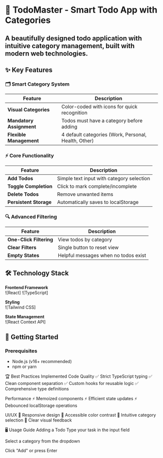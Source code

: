 # 📝 TodoMaster - Smart Todo App with Categories

## A beautifully designed todo application with intuitive category management, built with modern web technologies.

## ✨ Key Features

### 🗂️ Smart Category System

| Feature                  | Description                                          |
| ------------------------ | ---------------------------------------------------- |
| **Visual Categories**    | Color-coded with icons for quick recognition         |
| **Mandatory Assignment** | Todos must have a category before adding             |
| **Flexible Management**  | 4 default categories (Work, Personal, Health, Other) |

### ⚡ Core Functionality

| Feature                | Description                               |
| ---------------------- | ----------------------------------------- |
| **Add Todos**          | Simple text input with category selection |
| **Toggle Completion**  | Click to mark complete/incomplete         |
| **Delete Todos**       | Remove unwanted items                     |
| **Persistent Storage** | Automatically saves to localStorage       |

### 🔍 Advanced Filtering

| Feature                 | Description                          |
| ----------------------- | ------------------------------------ |
| **One-Click Filtering** | View todos by category               |
| **Clear Filters**       | Single button to reset view          |
| **Empty States**        | Helpful messages when no todos exist |

## 🛠️ Technology Stack

**Frontend Framework**  
![React]
![TypeScript]

**Styling**  
![Tailwind CSS]

**State Management**  
![React Context API]

## 🚀 Getting Started

### Prerequisites

- Node.js (v16+ recommended)
- npm or yarn

🏆 Best Practices Implemented
Code Quality
✅ Strict TypeScript typing
✅ Clean component separation
✅ Custom hooks for reusable logic
✅ Comprehensive type definitions

Performance
⚡ Memoized components
⚡ Efficient state updates
⚡ Debounced localStorage operations

UI/UX
🎨 Responsive design
🎨 Accessible color contrast
🎨 Intuitive category selection
🎨 Clear visual feedback

🖥️ Usage Guide
Adding a Todo
Type your task in the input field

Select a category from the dropdown

Click "Add" or press Enter

```

```
